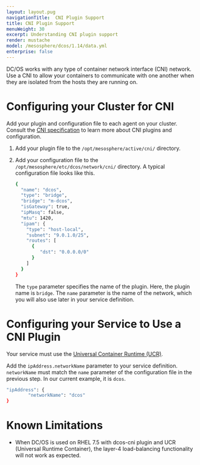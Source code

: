 ```yaml
---
layout: layout.pug
navigationTitle:  CNI Plugin Support
title: CNI Plugin Support
menuWeight: 30
excerpt: Understanding CNI plugin support
render: mustache
model: /mesosphere/dcos/1.14/data.yml
enterprise: false
---
```




DC/OS works with any type of container network interface (CNI) network. Use a CNI to allow your containers to communicate with one another when they are isolated from the hosts they are running on.

# Configuring your Cluster for CNI

Add your plugin and configuration file to each agent on your cluster. Consult the [CNI specification](https://github.com/containernetworking/cni/blob/master/SPEC.md) to learn more about CNI plugins and configuration.

1. Add your plugin file to the `/opt/mesosphere/active/cni/` directory.

1. Add your configuration file to the `/opt/mesosphere/etc/dcos/network/cni/` directory.
   A typical configuration file looks like this.

   ```bash
   {
     "name": "dcos",
     "type": "bridge",
     "bridge": "m-dcos",
     "isGateway": true,
     "ipMasq": false,
     "mtu": 1420,
     "ipam": {
       "type": "host-local",
       "subnet": "9.0.1.0/25",
       "routes": [
         {
            "dst": "0.0.0.0/0"
         }
       ]
     }
   }
   ```
   The `type` parameter specifies the name of the plugin. Here, the plugin name is `bridge`. The `name` parameter is the name of the network, which you will also use later in your service definition.

# Configuring your Service to Use a CNI Plugin

Your service must use the [Universal Container Runtime (UCR)](/mesosphere/dcos/1.14/deploying-services/containerizers/ucr/).


Add the `ipAddress.networkName` parameter to your service definition. `networkName` must match the `name` parameter of the configuration file in the previous step. In our current example, it is `dcos`.

```bash
"ipAddress": {
        "networkName": "dcos"
}
```

# Known Limitations

- When DC/OS is used on RHEL 7.5 with dcos-cni plugin and UCR (Universal Runtime Container), the layer-4 load-balancing functionality will not work as expected.
